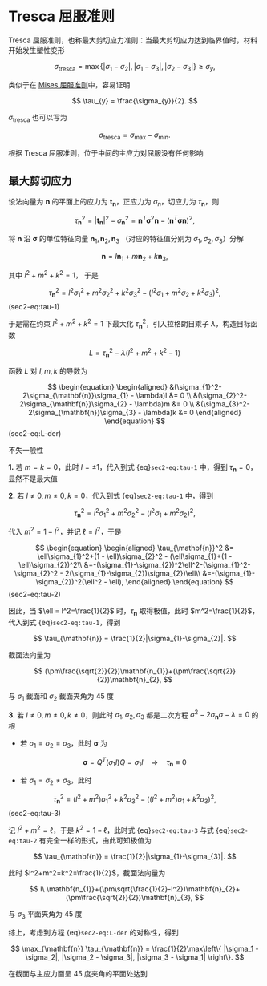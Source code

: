 # Tresca 屈服准则

Tresca 屈服准则，也称最大剪切应力准则：当最大剪切应力达到临界值时，材料开始发生塑性变形

$$
\sigma_{\text{tresca}} = \max\left\{ |\sigma_1 - \sigma_2|, |\sigma_1 - \sigma_3|, |\sigma_2 - \sigma_3| \right\}\geq\sigma_{y},
$$

类似于在 [Mises 屈服准则](./sec1-mises.md)中，容易证明

$$
\tau_{y} = \frac{\sigma_{y}}{2}.
$$

$\sigma_{\text{tresca}}$ 也可以写为

$$
\sigma_{\text{tresca}} = \sigma_{\text{max}} - \sigma_{\text{min}}.
$$

根据 Tresca 屈服准则，位于中间的主应力对屈服没有任何影响

## 最大剪切应力


设法向量为 $\mathbf{n}$ 的平面上的应力为 $\mathbf{t}_{\mathbf{n}}$，正应力为 $\sigma_{n}$，切应力为 $\tau_{\mathbf{n}}$，则

$$
\tau_{\mathbf{n}}^{2} = |\mathbf{t}_{\mathbf{n}}|^{2} - \sigma_{\mathbf{n}}^{2} = \mathbf{n}^{T}\boldsymbol{\sigma}^{2}\mathbf{n} - (\mathbf{n}^{T}\boldsymbol{\sigma}\mathbf{n})^{2},
$$

将 $\mathbf{n}$ 沿 $\boldsymbol{\sigma}$ 的单位特征向量 $\mathbf{n}_{1},\mathbf{n}_{2},\mathbf{n}_{3}$ （对应的特征值分别为 $\sigma_{1},\sigma_{2},\sigma_{3}$）分解

$$
\mathbf{n} = l\mathbf{n}_{1}+m\mathbf{n}_{2}+k\mathbf{n}_{3},
$$

其中 $l^2+m^2+k^2=1$， 于是

$$
\tau_{\mathbf{n}}^2 = l^{2}\sigma_{1}^{2}+m^{2}\sigma_{2}^{2}+k^{2}\sigma_{3}^{2}-(l^{2}\sigma_{1}+m^{2}\sigma_{2}+k^{2}\sigma_{3})^2,
$$ (sec2-eq:tau-1)

于是需在约束 $l^2+m^2+k^2=1$ 下最大化 $\tau_{\mathbf{n}}^2$，引入拉格朗日乘子 $\lambda$，构造目标函数

$$
L = \tau_{\mathbf{n}}^2 - \lambda(l^2+m^2+k^2-1)
$$

函数 $L$ 对 $l,m,k$ 的导数为

$$
\begin{equation}
\begin{aligned}
&(\sigma_{1}^2-2\sigma_{\mathbf{n}}\sigma_{1} - \lambda)l &= 0 \\
&(\sigma_{2}^2-2\sigma_{\mathbf{n}}\sigma_{2} - \lambda)m &= 0 \\
&(\sigma_{3}^2-2\sigma_{\mathbf{n}}\sigma_{3} - \lambda)k &= 0
\end{aligned}
\end{equation}
$$ (sec2-eq:L-der)

不失一般性

**1.** 若 $m=k=0$，此时 $l=\pm1$，代入到式 {eq}`sec2-eq:tau-1` 中，得到 $\tau_{\mathbf{n}}=0$，显然不是最大值

**2.** 若 $l\neq0,m\neq0,k=0$，代入到式 {eq}`sec2-eq:tau-1` 中，得到

$$
\tau_{\mathbf{n}}^2 = l^2\sigma_{1}^2+m^2\sigma_{2}^2 - (l^2\sigma_{1}+m^2\sigma_{2})^2,
$$

代入 $m^2 = 1 - l^2$，并记 $\ell = l^2$，于是

$$
\begin{equation}
\begin{aligned}
\tau_{\mathbf{n}}^2 &= \ell\sigma_{1}^2+(1 - \ell)\sigma_{2}^2 - (\ell\sigma_{1}+(1 - \ell)\sigma_{2})^2\\
&=-(\sigma_{1}-\sigma_{2})^2\ell^2-(\sigma_{1}^2-\sigma_{2}^2 - 2(\sigma_{1}-\sigma_{2})\sigma_{2})\ell\\
&=-(\sigma_{1}-\sigma_{2})^2(\ell^2 - \ell),
\end{aligned}
\end{equation}
$$ (sec2-eq:tau-2)

因此，当 $\ell = l^2=\frac{1}{2}$ 时，$\tau_{\mathbf{n}}$ 取得极值，此时 $m^2=\frac{1}{2}$，代入到式 {eq}`sec2-eq:tau-1`，得到

$$
\tau_{\mathbf{n}} = \frac{1}{2}|\sigma_{1}-\sigma_{2}|.
$$

截面法向量为 

$$
(\pm\frac{\sqrt{2}}{2})\mathbf{n_{1}}+(\pm\frac{\sqrt{2}}{2})\mathbf{n}_{2},
$$

与 $\sigma_{1}$ 截面和 $\sigma_{2}$ 截面夹角为 $45$ 度

**3.** 若 $l\neq0,m\neq0,k\neq0$，则此时 $\sigma_{1},\sigma_{2},\sigma_{3}$ 都是二次方程 $\sigma^2-2\sigma_{\mathbf{n}}\sigma - \lambda = 0$ 的根

- 若 $\sigma_{1}=\sigma_{2}=\sigma_{3}$，此时 $\boldsymbol{\sigma}$ 为

$$
\boldsymbol{\sigma} = Q^{T}(\sigma_{1}I)Q = \sigma_{1}I \quad\Longrightarrow\quad \tau_{\mathbf{n}}\equiv0
$$

- 若 $\sigma_{1}=\sigma_{2}\neq\sigma_{3}$，此时

$$
\tau_{\mathbf{n}}^2 = (l^{2}+m^{2})\sigma_{1}^{2}+k^{2}\sigma_{3}^{2}-((l^{2}+m^{2})\sigma_{1}+k^{2}\sigma_{3})^2,
$$ (sec2-eq:tau-3)

记 $l^2+m^2 = \ell$，于是 $k^2 = 1-\ell$，此时式 {eq}`sec2-eq:tau-3` 与式 {eq}`sec2-eq:tau-2` 有完全一样的形式，由此可知极值为

$$
\tau_{\mathbf{n}} = \frac{1}{2}|\sigma_{1}-\sigma_{3}|.
$$

此时 $l^2+m^2=k^2=\frac{1}{2}$，截面法向量为 

$$
l\ \mathbf{n_{1}}+(\pm\sqrt{\frac{1}{2}-l^2})\mathbf{n}_{2}+(\pm\frac{\sqrt{2}}{2})\mathbf{n}_{3},
$$

与 $\sigma_{3}$ 平面夹角为 $45$ 度

综上，考虑到方程 {eq}`sec2-eq:L-der` 的对称性，得到 

$$
\max_{\mathbf{n}} \tau_{\mathbf{n}} = \frac{1}{2}\max\left\{ |\sigma_1 - \sigma_2|, |\sigma_2 - \sigma_3|, |\sigma_3 - \sigma_1| \right\}.
$$

在截面与主应力面呈 $45$ 度夹角的平面处达到
